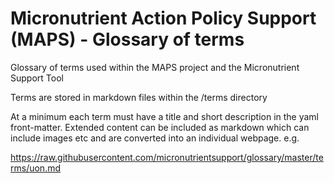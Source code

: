 # Micronutrient Action Policy Support (MAPS) - Glossary of terms
Glossary of terms used within the MAPS project and the Micronutrient Support Tool

Terms are stored in markdown files within the /terms directory

At a minimum each term must have a title and short description in the yaml front-matter.  Extended content can be included as markdown which can include images etc and are converted into an individual webpage. e.g. 

https://raw.githubusercontent.com/micronutrientsupport/glossary/master/terms/uon.md


